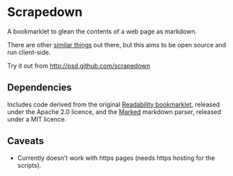 # Scrapedown

A bookmarklet to glean the contents of a web page as markdown.

There are other [similar things](http://fuckyeahmarkdown.com/) out there, but this aims to be open source and run client-side.

Try it out from http://psd.github.com/scrapedown

## Dependencies

Includes code derived from the original [Readability bookmarklet](https://code.google.com/p/arc90labs-readability/), released under the Apache 2.0 licence,
and the [Marked](https://github.com/chjj/marked) markdown parser, released under a MIT licence.

## Caveats
* Currently doesn't work with https pages (needs https hosting for the scripts).

